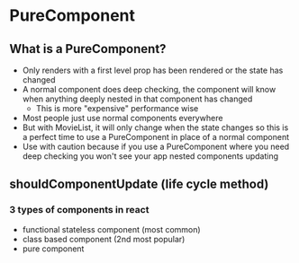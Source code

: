 # PureComponent
## What is a PureComponent?
* Only renders with a first level prop has been rendered or the state has changed
* A normal component does deep checking, the component will know when anything deeply nested in that component has changed
    - This is more "expensive" performance wise
* Most people just use normal components everywhere
* But with MovieList, it will only change when the state changes so this is a perfect time to use a PureComponent in place of a normal component
* Use with caution because if you use a PureComponent where you need deep checking you won't see your app nested components updating

## shouldComponentUpdate (life cycle method)

### 3 types of components in react
* functional stateless component (most common)
* class based component (2nd most popular)
* pure component
